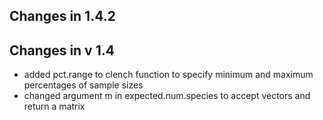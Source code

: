## Changes in 1.4.2

## Changes in v 1.4

* added pct.range to clench function to specify minimum and maximum percentages of sample sizes
* changed argument m in expected.num.species to accept vectors and return a matrix
